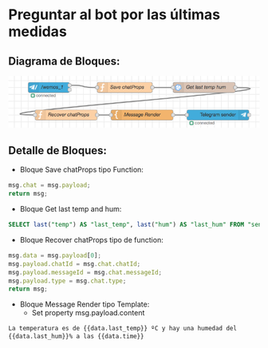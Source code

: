 # Preguntar al bot por las últimas medidas

## Diagrama de Bloques:
![../FlowsEvol/Node-RED8.png](../FlowsEvol/Node-RED8.png)

## Detalle de Bloques:

- Bloque Save chatProps tipo Function:

```js
msg.chat = msg.payload;
return msg;
```

- Bloque Get last temp and hum:

```sql
SELECT last("temp") AS "last_temp", last("hum") AS "last_hum" FROM "sensors"."autogen"."wemos_1" WHERE time > now() - 1h
```

- Bloque Recover chatProps tipo de function:

```js
msg.data = msg.payload[0];
msg.payload.chatId = msg.chat.chatId;
msg.payload.messageId = msg.chat.messageId;
msg.payload.type = msg.chat.type;
return msg;
```

- Bloque Message Render tipo Template:
  - Set property msg.payload.content

```
La temperatura es de {{data.last_temp}} ºC y hay una humedad del {{data.last_hum}}% a las {{data.time}}
```

